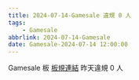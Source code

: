 ```yaml
---
title: 2024-07-14-Gamesale 違規 0 人
tags:
    - Gamesale
abbrlink: 2024-07-14-Gamesale
date: Gamesale-2024-07-14 12:00:00
---
```

Gamesale 板 [板規連結](https://www.ptt.cc/bbs/Gossiping/M.1637425085.A.07D.html)
昨天違規 0 人
